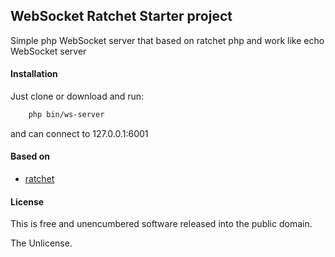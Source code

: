 ## WebSocket Ratchet Starter project

Simple php WebSocket server that based on ratchet php and work like echo WebSocket server 

#### Installation

Just clone or download and run:

```sh
    php bin/ws-server
```

and can connect to 127.0.0.1:6001

#### Based on

 - [ratchet](http://socketo.me/)

#### License

This is free and unencumbered software released into the public domain.

The Unlicense.